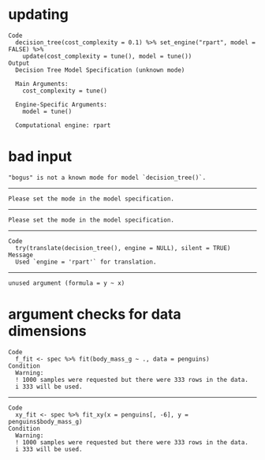 # updating

    Code
      decision_tree(cost_complexity = 0.1) %>% set_engine("rpart", model = FALSE) %>%
        update(cost_complexity = tune(), model = tune())
    Output
      Decision Tree Model Specification (unknown mode)
      
      Main Arguments:
        cost_complexity = tune()
      
      Engine-Specific Arguments:
        model = tune()
      
      Computational engine: rpart 
      

# bad input

    "bogus" is not a known mode for model `decision_tree()`.

---

    Please set the mode in the model specification.

---

    Please set the mode in the model specification.

---

    Code
      try(translate(decision_tree(), engine = NULL), silent = TRUE)
    Message
      Used `engine = 'rpart'` for translation.

---

    unused argument (formula = y ~ x)

# argument checks for data dimensions

    Code
      f_fit <- spec %>% fit(body_mass_g ~ ., data = penguins)
    Condition
      Warning:
      ! 1000 samples were requested but there were 333 rows in the data.
      i 333 will be used.

---

    Code
      xy_fit <- spec %>% fit_xy(x = penguins[, -6], y = penguins$body_mass_g)
    Condition
      Warning:
      ! 1000 samples were requested but there were 333 rows in the data.
      i 333 will be used.

